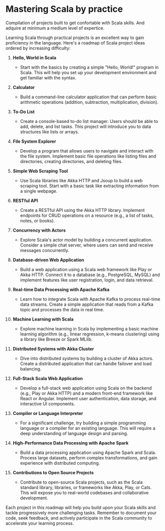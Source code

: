 # Mastering Scala by practice

Compilation of projects built to get confortable with Scala skills. And adquire at minimum a medium level of expertice.

Learning Scala through practical projects is an excellent way to gain proficiency in the language. Here's a roadmap of Scala project ideas ordered by increasing difficulty:

1. **Hello, World in Scala**
   - Start with the basics by creating a simple "Hello, World!" program in Scala. This will help you set up your development environment and get familiar with the syntax.

2. **Calculator**
   - Build a command-line calculator application that can perform basic arithmetic operations (addition, subtraction, multiplication, division).

3. **To-Do List**
   - Create a console-based to-do list manager. Users should be able to add, delete, and list tasks. This project will introduce you to data structures like lists or arrays.

4. **File System Explorer**
   - Develop a program that allows users to navigate and interact with the file system. Implement basic file operations like listing files and directories, creating directories, and deleting files.

5. **Simple Web Scraping Tool**
   - Use Scala libraries like Akka HTTP and Jsoup to build a web scraping tool. Start with a basic task like extracting information from a single webpage.

6. **RESTful API**
   - Create a RESTful API using the Akka HTTP library. Implement endpoints for CRUD operations on a resource (e.g., a list of tasks, notes, or books).

7. **Concurrency with Actors**
   - Explore Scala's actor model by building a concurrent application. Consider a simple chat server, where users can send and receive messages concurrently.

8. **Database-driven Web Application**
   - Build a web application using a Scala web framework like Play or Akka HTTP. Connect it to a database (e.g., PostgreSQL, MySQL) and implement features like user registration, login, and data retrieval.

9. **Real-time Data Processing with Apache Kafka**
   - Learn how to integrate Scala with Apache Kafka to process real-time data streams. Create a simple application that reads from a Kafka topic and processes the data in real time.

10. **Machine Learning with Scala**
    - Explore machine learning in Scala by implementing a basic machine learning algorithm (e.g., linear regression, k-means clustering) using a library like Breeze or Spark MLlib.

11. **Distributed Systems with Akka Cluster**
    - Dive into distributed systems by building a cluster of Akka actors. Create a distributed application that can handle failover and load balancing.

12. **Full-Stack Scala Web Application**
    - Develop a full-stack web application using Scala on the backend (e.g., Play or Akka HTTP) and a modern front-end framework like React or Angular. Implement user authentication, data storage, and interactive UI components.

13. **Compiler or Language Interpreter**
    - For a significant challenge, try building a simple programming language or a compiler for an existing language. This will require a deep understanding of language design and parsing.

14. **High-Performance Data Processing with Apache Spark**
    - Build a data processing application using Apache Spark and Scala. Process large datasets, perform complex transformations, and gain experience with distributed computing.

15. **Contributions to Open Source Projects**
    - Contribute to open-source Scala projects, such as the Scala standard library, libraries, or frameworks like Akka, Play, or Cats. This will expose you to real-world codebases and collaborative development.

Each project in this roadmap will help you build upon your Scala skills and tackle progressively more challenging tasks. Remember to document your code, seek feedback, and actively participate in the Scala community to accelerate your learning process.
